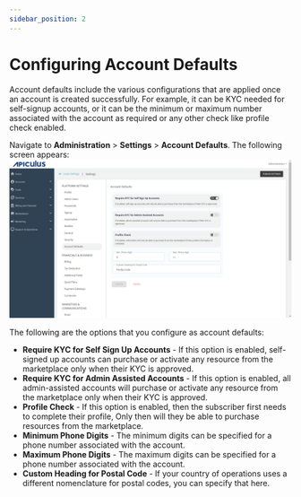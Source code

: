 ```yaml
---
sidebar_position: 2
---
```

# Configuring Account Defaults

Account defaults include the various configurations that are applied once an account is created successfully. For example, it can be KYC needed for self-signup accounts, or it can be the minimum or maximum number associated with the account as required or any other check like profile check enabled. 

Navigate to **Administration** > **Settings** > **Account Defaults**. The following screen appears:
![config account details](img/configaccountdetails.png)

The following are the options that you configure as account defaults:

- **Require KYC for Self Sign Up Accounts** - If this option is enabled, self-signed up accounts can purchase or activate any resource from the marketplace only when their KYC is approved.
- **Require KYC for Admin Assisted Accounts** - If this option is enabled, all admin-assisted accounts will purchase or activate any resource from the marketplace only when their KYC is approved.
- **Profile Check** - If this option is enabled, then the subscriber first needs to complete their profile, Only then will they be able to purchase resources from the marketplace.
- **Minimum Phone Digits** - The minimum digits can be specified for a phone number associated with the account.
- **Maximum Phone Digits** - The maximum digits can be specified for a phone number associated with the account.
- **Custom Heading for Postal Code** - If your country of operations uses a different nomenclature for postal codes, you can specify that here.

